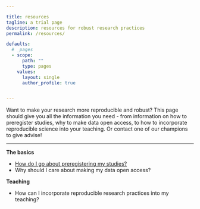 ```yaml
---

title: resources
tagline: a trial page
description: resources for robust research practices
permalink: /resources/

defaults:
  # _pages
  - scope:
      path: ""
      type: pages
    values:
      layout: single
      author_profile: true


---
```


Want to make your research more reproducible and robust? This page should give you all the information you need - from information on how to preregister studies, why to make data open access, to how to incorporate reproducible science into your teaching. Or contact one of our champions to give advise!

---

**The basics**

* [How do I go about preregistering my studies?](/resource_1/)
* Why should I care about making my data open access?

**Teaching**

* How can I incorporate reproducible research practices into my teaching?
